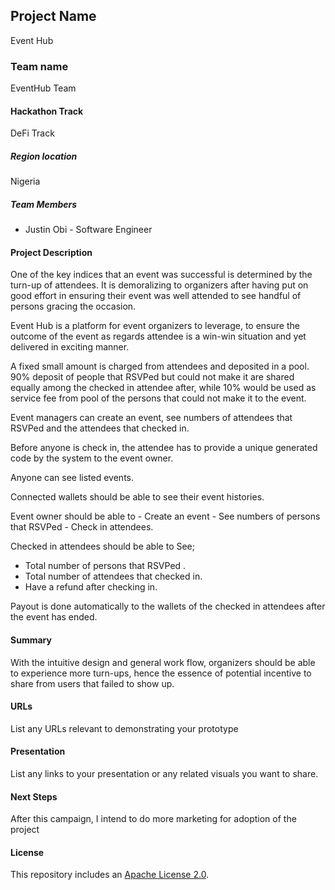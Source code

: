 
## Project Name
Event Hub
### Team name
EventHub Team
#### Hackathon Track
DeFi Track

##### Region location
Nigeria

##### Team Members
- Justin Obi - Software Engineer

#### Project Description
One of the key indices that an event was successful is determined by the turn-up of attendees. It is demoralizing to organizers after having put on good effort in ensuring their event was well attended to see handful of persons gracing the occasion.

Event Hub is a platform for event organizers to leverage, to ensure the outcome of the event as regards attendee is a win-win situation and yet delivered in exciting manner.

A fixed small amount is charged from attendees and deposited in a pool. 90% deposit of people that RSVPed but could not make it are shared equally among the checked in attendee after, while 10% would be used as service fee from pool of the persons that could not make it to the event.

Event managers can create an event, see numbers of attendees that RSVPed and the attendees that checked in.

Before anyone is check in, the attendee has to provide a unique generated code by the system to the event owner.

Anyone can see listed events.

Connected wallets should be able to see their event histories.

Event owner should be able to - Create an event - See numbers of persons that RSVPed - Check in attendees.

Checked in attendees should be able to See; 
 - Total number of persons that RSVPed .
 - Total number of attendees that checked in.
 - Have a refund after checking in.

Payout is done automatically to the wallets of the checked in attendees after the event has ended.


#### Summary
With the intuitive design and general work flow, organizers should be able to experience more 
turn-ups, hence the essence of potential incentive to share from users that failed to show up.

#### URLs
List any URLs relevant to demonstrating your prototype

#### Presentation
List any links to your presentation or any related visuals you want to share.

#### Next Steps
After this campaign, I intend to do more marketing for adoption of the project

#### License
This repository includes an [Apache License 2.0](https://github.com/cjustinobi/build-with-celo-hackathon/blob/event-hub/LICENSE/).
